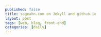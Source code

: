 ```yaml
---
published: false
title: sageahn.com on Jekyll and github.io
layout: post
tags: [web, blog, front-end]
categories: [daily]
---
```

